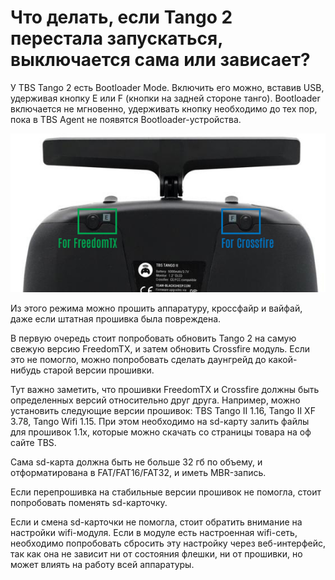 # Что делать, если Tango 2 перестала запускаться, выключается сама или зависает?

У TBS Tango 2 есть Bootloader Mode. Включить его можно, вставив USB, удерживая кнопку E или F (кнопки на задней стороне танго). Bootloader включается не мгновенно, удерживать кнопку необходимо до тех пор, пока в TBS Agent не появятся Bootloader-устройства.

![50mbps](tango-trouble/pics/tango.png?raw=true)

Из этого режима можно прошить аппаратуру, кроссфайр и вайфай, даже если штатная прошивка была повреждена.

В первую очередь стоит попробовать обновить Tango 2 на самую свежую версию FreedomTX, и затем обновить Crossfire модуль. Если это не помогло, можно попробовать сделать даунгрейд до какой-нибудь старой версии прошивки.

Тут важно заметить, что прошивки FreedomTX и Crossfire должны быть определенных версий относительно друг друга. Например, можно установить следующие версии прошивок: TBS Tango II 1.16, Tango II XF 3.78, Tango Wifi 1.15.
При этом необходимо на sd-карту залить файлы для прошивок 1.1x, которые можно скачать со страницы товара на оф сайте TBS.

Сама sd-карта должна быть не больше 32 гб по объему, и отформатирована в FAT/FAT16/FAT32, и иметь MBR-запись.

Если перепрошивка на стабильные версии прошивок не помогла, стоит попробовать поменять sd-карточку.

Если и смена sd-карточки не помогла, стоит обратить внимание на настройки wifi-модуля. Если в модуле есть настроенная wifi-сеть, необходимо попробовать сбросить эту настройку через веб-интерфейс, так как она не зависит ни от состояния флешки, ни от прошивки, но может влиять на работу всей аппаратуры.